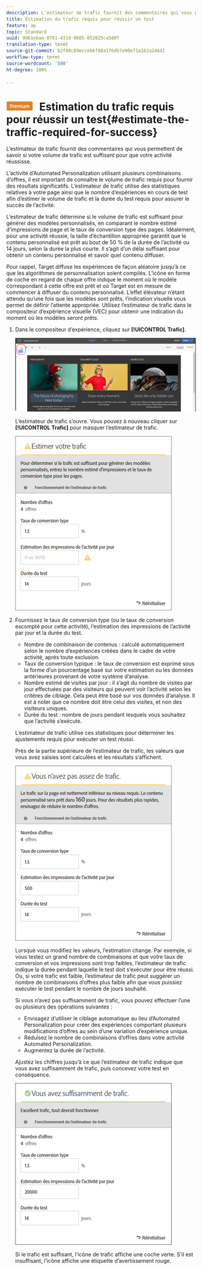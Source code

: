 ```yaml
---
description: L’estimateur de trafic fournit des commentaires qui vous permettent de savoir si votre volume de trafic est suffisant pour que votre activité réussisse.
title: Estimation du trafic requis pour réussir un test
feature: ap
topic: Standard
uuid: 9961ebaa-8761-431d-9605-852025ca580f
translation-type: tm+mt
source-git-commit: b2f80c89ecceb6f88a176db7a90e71a162a24641
workflow-type: tm+mt
source-wordcount: '588'
ht-degree: 100%

---
```



# ![PREMIUM](/help/assets/premium.png) Estimation du trafic requis pour réussir un test{#estimate-the-traffic-required-for-success}

L’estimateur de trafic fournit des commentaires qui vous permettent de savoir si votre volume de trafic est suffisant pour que votre activité réussisse.

L’activité d’Automated Personalization utilisant plusieurs combinaisons d’offres, il est important de connaître le volume de trafic requis pour fournir des résultats significatifs. L’estimateur de trafic utilise des statistiques relatives à votre page ainsi que le nombre d’expériences en cours de test afin d’estimer le volume de trafic et la durée du test requis pour assurer le succès de l’activité.

L’estimateur de trafic détermine si le volume de trafic est suffisant pour générer des modèles personnalisés, en comparant le nombre estimé d’impressions de page et le taux de conversion type des pages. Idéalement, pour une activité réussie, la taille d’échantillon appropriée garantit que le contenu personnalisé est prêt au bout de 50 % de la durée de l’activité ou 14 jours, selon la durée la plus courte. Il s’agit d’un délai suffisant pour obtenir un contenu personnalisé et savoir quel contenu diffuser.

Pour rappel, Target diffuse les expériences de façon aléatoire jusqu’à ce que les algorithmes de personnalisation soient compilés. L’icône en forme de coche en regard de chaque offre indique le moment où le modèle correspondant à cette offre est prêt et où Target est en mesure de commencer à diffuser du contenu personnalisé. L’effet élévateur n’étant attendu qu’une fois que les modèles sont prêts, l’indication visuelle vous permet de définir l’attente appropriée. Utilisez l’estimateur de trafic dans le compositeur d’expérience visuelle (VEC) pour obtenir une indication du moment où les modèles seront prêts.

1. Dans le compositeur d’expérience, cliquez sur **[!UICONTROL Trafic]**.

   ![Icône de trafic](/help/c-activities/t-automated-personalization/assets/icon-traffic.png)

   L’estimateur de trafic s’ouvre. Vous pouvez à nouveau cliquer sur **[!UICONTROL Trafic]** pour masquer l’estimateur de trafic.

   ![](assets/ap_est.png)

1. Fournissez le taux de conversion type (ou le taux de conversion escompté pour cette activité), l’estimation des impressions de l’activité par jour et la durée du test.

   * Nombre de combinaison de contenus : calculé automatiquement selon le nombre d’expériences créées dans le cadre de votre activité, après toute exclusion.
   * Taux de conversion typique : le taux de conversion est exprimé sous la forme d’un pourcentage basé sur votre estimation ou les données antérieures provenant de votre système d’analyse.
   * Nombre estimé de visites par jour : il s’agit du nombre de visites par jour effectuées par des visiteurs qui peuvent voir l’activité selon les critères de ciblage. Cela peut être basé sur vos données d’analyse. Il est à noter que ce nombre doit être celui des visites, et non des visiteurs uniques.
   * Durée du test : nombre de jours pendant lesquels vous souhaitez que l’activité s’exécute.

   L’estimateur de trafic utilise ces statistiques pour déterminer les ajustements requis pour exécuter un test réussi.

   Près de la partie supérieure de l’estimateur de trafic, les valeurs que vous avez saisies sont calculées et les résultats s’affichent.

   ![](assets/ap_est_no.png)

   Lorsque vous modifiez les valeurs, l’estimation change. Par exemple, si vous testez un grand nombre de combinaisons et que votre taux de conversion et vos impressions sont trop faibles, l’estimateur de trafic indique la durée pendant laquelle le test doit s’exécuter pour être réussi. Ou, si votre trafic est faible, l’estimateur de trafic peut suggérer un nombre de combinaisons d’offres plus faible afin que vous puissiez exécuter le test pendant le nombre de jours souhaité.

   Si vous n’avez pas suffisamment de trafic, vous pouvez effectuer l’une ou plusieurs des opérations suivantes :

   * Envisagez d’utiliser le ciblage automatique au lieu d’Automated Personalization pour créer des expériences comportant plusieurs modifications d’offres au sein d’une variation d’expérience unique.
   * Réduisez le nombre de combinaisons d’offres dans votre activité Automated Personalization.
   * Augmentez la durée de l’activité.

   Ajustez les chiffres jusqu’à ce que l’estimateur de trafic indique que vous avez suffisamment de trafic, puis concevez votre test en conséquence.

   ![](assets/ap_est_yes.png)

   Si le trafic est suffisant, l’icône de trafic affiche une coche verte. S’il est insuffisant, l’icône affiche une étiquette d’avertissement rouge.
